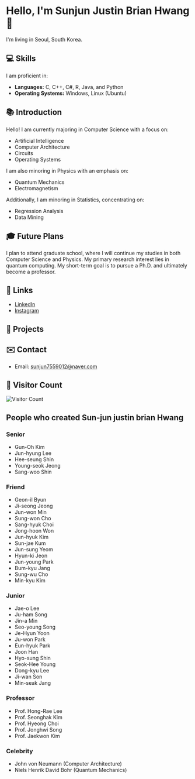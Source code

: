# Hello, I'm Sunjun Justin Brian Hwang 👋

I'm living in Seoul, South Korea.

## 💻 Skills
I am proficient in:
- **Languages:** C, C++, C#, R, Java, and Python
- **Operating Systems:** Windows, Linux (Ubuntu)

## 📚 Introduction
Hello! I am currently majoring in Computer Science with a focus on:
- Artificial Intelligence
- Computer Architecture
- Circuits
- Operating Systems

I am also minoring in Physics with an emphasis on:
- Quantum Mechanics
- Electromagnetism

Additionally, I am minoring in Statistics, concentrating on:
- Regression Analysis
- Data Mining

## 🎓 Future Plans
I plan to attend graduate school, where I will continue my studies in both Computer Science and Physics. My primary research interest lies in quantum computing. My short-term goal is to pursue a Ph.D. and ultimately become a professor.

## 🔗 Links
- [LinkedIn](https://www.linkedin.com/in/%EC%84%A0%EC%A4%80-%ED%99%A9-860017267)
- [Instagram](https://www.instagram.com/jun_bri0123)

## 🚀 Projects

## ✉️ Contact
- Email: sunjun7559012@naver.com

## 🌟 Visitor Count
![Visitor Count](https://komarev.com/ghpvc/?username=yourusername&color=blue)

## People who created Sun-jun justin brian Hwang

### Senior
- Gun-Oh Kim
- Jun-hyung Lee
- Hee-seung Shin
- Young-seok Jeong
- Sang-woo Shin

### Friend
- Geon-il Byun
- Ji-seong Jeong
- Jun-won Min
- Sung-won Cho
- Sang-hyuk Choi
- Jong-hoon Won
- Jun-hyuk Kim
- Sun-jae Kum
- Jun-sung Yeom
- Hyun-ki Jeon
- Jun-young Park
- Bum-kyu Jang
- Sung-wu Cho
- Min-kyu Kim

### Junior
- Jae-o Lee
- Ju-ham Song
- Jin-a Min
- Seo-young Song
- Je-Hyun Yoon
- Ju-won Park
- Eun-hyuk Park
- Joon Han
- Hyo-sung Shin
- Seok-Hee Young
- Dong-kyu Lee
- Ji-wan Son
- Min-seak Jang

### Professor
- Prof. Hong-Rae Lee
- Prof. Seonghak Kim
- Prof. Hyeong Choi
- Prof. Jonghwi Song
- Prof. Jaekwon Kim

### Celebrity
- John von Neumann (Computer Architecture)
- Niels Henrik David Bohr (Quantum Mechanics)
